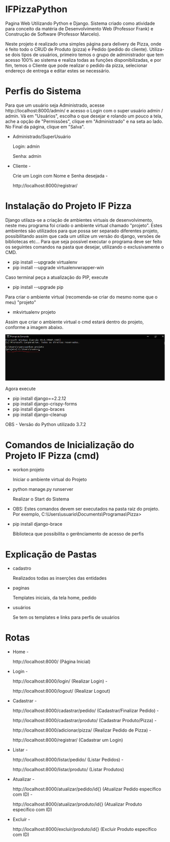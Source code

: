 # IFPizzaPython
<p>Pagina Web Utilizando Python e Django. Sistema criado como atividade para conceito da matéria de Desenvolvimento Web (Professor Frank) e Construção de Software (Professor Marcelo). 
<p>Neste projeto é realizado uma simples página para delivery de Pizza, onde é feito todo o CRUD de Produto (pizza) e Pedido (pedido do cliente). Utiliza-se dois tipos de usuários, primeiro temos o grupo de administrador que tem acesso 100% ao sistema e realiza todas as funções disponibilizadas, e por fim, temos o Cliente que pode realizar o pedido da pizza, selecionar endereço de entrega e editar estes se necessário.


# Perfis do Sistema
<p>Para que um usuário seja Administrado, acesse http://localhost:8000/admin/ e acesso o Login com o super usuário
admin / admin. Vá em "Usuários", escolha o que desejar e rolando um pouco a tela, ache a opção de "Permissões", clique em "Administrado" e na seta ao lado. No Final da página, clique em "Salva".

- Administrado/SuperUsuário
    <p> Login: admin
    <p> Senha: admin

- Cliente 
    -<p> Crie um Login com Nome e Senha desejada
    -<p> http://localhost:8000/registrar/


# Instalação do Projeto IF Pizza
Django utilaza-se a criação de ambientes virtuais de desenvolvimento, neste meu programa foi criado o ambiente virtual chamado "projeto". Estes ambientes são utilizados para que possa ser separado diferentes projeto, possibilitando assim que cada um utilize um versão do django, versões de bibliotecas etc...
Para que seja possível executar o programa deve ser feito os seguintes comandos na pasta que desejar, utilizando o exclusivamente o CMD.
- pip install --upgrade virtualenv
- pip install --upgrade virtualenvwrapper-win

Caso terminal peça a atualização do PIP, execute 
- pip install --upgrade pip

Para criar o ambiente virtual (recomenda-se criar do mesmo nome que o meu) "projeto"
- mkvirtualenv projeto 

Assim que criar o ambiente virtual o cmd estará dentro do projeto, conforme a imagem abaixo. 
<p aling="center">
    <img width="800" src="static\img\cmd.png">
</ p>

Agora execute
- pip install django==2.2.12
- pip install django-crispy-forms
- pip install django-braces
- pip install django-cleanup

OBS - Versão do Python utilizado 3.7.2


# Comandos de Inicialização do Projeto IF Pizza (cmd)
- workon projeto
    <p> Iniciar o ambiente virtual do Projeto 

- python manage.py runserver
    <p> Realizar o Start do Sistema

- OBS: Estes comandos devem ser executados na pasta raiz do projeto. Por exemplo, C:\Users\usuario\Documents\Programas\Pizza>
    
- pip install django-brace 
    <p> Biblioteca que possibilita o gerênciamento de acesso de perfis

# Explicação de Pastas
- cadastro <p> Realizados todas as inserções das entidades
- paginas <p> Templates iniciais, da tela home, pedido
- usuários <p> Se tem os templates e links para perfis de usuários

# Rotas
- Home 
    -<p>http://localhost:8000/ (Página Inicial)

- Login
    -<p>http://localhost:8000/login/ (Realizar Login)
    -<p>http://localhost:8000/logout/ (Realizar Logout)

- Cadastrar
    -<p>http://localhost:8000/cadastrar/pedido/ (Cadastrar/Finalizar Pedido)
    -<p>http://localhost:8000/cadastrar/produto/ (Cadastrar Produto/Pizza)
    -<p>http://localhost:8000/adicionar/pizza/  (Realizar Pedido de Pizza)
    -<p> http://localhost:8000/registrar/ (Cadastrar um Login)

- Listar
    -<p>http://localhost:8000/listar/pedido/ (Listar Pedidos)
    -<p>http://localhost:8000/listar/produto/ (Listar Produtos)

- Atualizar
    -<p>http://localhost:8000/atualizar/pedido/id{} (Atualizar Pedido específico com ID)
    -<p>http://localhost:8000/atualizar/produto/id{} (Atualizar Produto específico com ID)

- Excluír
    -<p>http://localhost:8000/excluir/produto/id{} (Excluir Produto específico com ID)
 




